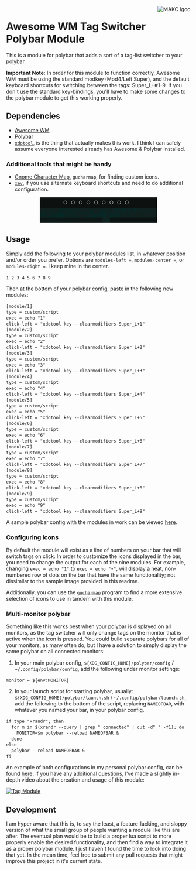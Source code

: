 <a href="https://makc.co">
    <img src="https://makccr.github.io/images/github-header.svg" alt="MAKC lgoo" title="MAKC" align="right" height="60" />
</a>


# Awesome WM Tag Switcher Polybar Module
This is a module for polybar that adds a sort of a tag-list switcher to your polybar.

**Important Note**: In order for this module to function correctly, Awesome WM must be using the standard modkey (Mod4/Left Super), and the default keyboard shortcuts for switching between the tags: Super_L+#1-9. If you don't use the standard key-bindings, you'll have to make some changes to the polybar module to get this working properly.

## Dependencies
* [Awesome WM](https://github.com/awesomeWM/awesome)
* [Polybar](https://github.com/polybar/polybar)
* [``xdotool``](https://github.com/jordansissel/xdotool), is the thing that actually makes this work. I think I can safely assume everyone interested already has Awesome & Polybar installed.

### Additional tools that might be handy
* [Gnome Character Map](https://wiki.gnome.org/action/show/Apps/Gucharmap?action=show&redirect=Gucharmap), ``gucharmap``, for finding custom icons.
* [``xev``](https://www.commandlinux.com/man-page/man1/xev.1.html), if you use alternate keyboard shortcuts and need to do additional configuration.

<p align="center">
<img src="https://raw.githubusercontent.com/makccr/awmp/main/shot.png">
</p>

## Usage
Simply add the following to your polybar modules list, in whatever position and/or order you prefer. Options are ``modules-left =``, ``modules-center =``, or ``modules-right =``. I keep mine in the center.

``1 2 3 4 5 6 7 8 9``

Then at the bottom of your polybar config, paste in the following new modules:
```
[module/1]
type = custom/script
exec = echo "1"
click-left = "xdotool key --clearmodifiers Super_L+1"
[module/2]
type = custom/script
exec = echo "2"
click-left = "xdotool key --clearmodifiers Super_L+2"
[module/3]
type = custom/script
exec = echo "3"
click-left = "xdotool key --clearmodifiers Super_L+3"
[module/4]
type = custom/script
exec = echo "4"
click-left = "xdotool key --clearmodifiers Super_L+4"
[module/5]
type = custom/script
exec = echo "5"
click-left = "xdotool key --clearmodifiers Super_L+5"
[module/6]
type = custom/script
exec = echo "6"
click-left = "xdotool key --clearmodifiers Super_L+6"
[module/7]
type = custom/script
exec = echo "7"
click-left = "xdotool key --clearmodifiers Super_L+7"
[module/8]
type = custom/script
exec = echo "8"
click-left = "xdotool key --clearmodifiers Super_L+8"
[module/9]
type = custom/script
exec = echo "9"
click-left = "xdotool key --clearmodifiers Super_L+9"
```
A sample polybar config with the modules in work can be viewed [here](https://github.com/makccr/dot/blob/bc16321907a06fcfcbec530cea4956945ed90ad2/.config/polybar/config).

### Configuring Icons
By default the module will exist as a line of numbers on your bar that will switch tags on click. In order to customize the icons displayed in the bar, you need to change the output for each of the nine modules. For example, changing ``exec = echo "1"`` to ``exec = echo "•"``, will display a neat, non-numbered row of dots on the bar that have the same functionality; not dissimilar to the sample image provided in this readme.

Additionally, you can use the [``gucharmap``](https://wiki.gnome.org/action/show/Apps/Gucharmap?action=show&redirect=Gucharmap) program to find a more extensive selection of icons to use in tandem with this module.

### Multi-monitor polybar
Something like this works best when your polybar is displayed on all monitors, as the tag switcher will only change tags on the monitor that is active when the icon is pressed. You could build separate polybars for all of your monitors, as many often do, but I have a solution to simply display the same polybar on all connected monitors:

1. In your main polybar config, ``${XDG_CONFIG_HOME}/polybar/config`` / ``~/.config/polybar/config``, add the following under monitor settings:
```
monitor = ${env:MONITOR}
```

2. In your launch script for starting polybar, usually: ``${XDG_CONFIG_HOME}/polybar/launch.sh`` / ``~/.config/polybar/launch.sh``, add the following to the bottom of the script, replacing ``NAMEOFBAR``, with whatever you named your bar, in your polybar config.

```
if type "xrandr"; then
  for m in $(xrandr --query | grep " connected" | cut -d" " -f1); do
    MONITOR=$m polybar --reload NAMEOFBAR &
  done
else
  polybar --reload NAMEOFBAR &
fi
```

An example of both configurations in my personal polybar config, can be found [here](https://github.com/makccr/dot/tree/5407f540280be4bed3bc2a542b541ca6e20f7df4/.config/polybar). If you have any additional questions, I've made a slightly in-depth video about the creation and usage of this module: 

[![Tag Module](https://img.youtube.com/vi/pPoMDfcSdU4/maxresdefault.jpg)](https://youtu.be/pPoMDfcSdU4)


## Development
I am hyper aware that this is, to say the least, a feature-lacking, and sloppy version of what the small group of people wanting a module like this are after. The eventual plan would be to build a proper lua script to more properly enable the desired functionality, and then find a way to integrate it as a proper polybar module. I just haven't found the time to look into doing that yet.  In the mean time, feel free to submit any pull requests that might improve this project in it's current state.
